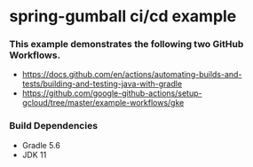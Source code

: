 # spring-gumball ci/cd example

### This example demonstrates the following two GitHub Workflows.

* https://docs.github.com/en/actions/automating-builds-and-tests/building-and-testing-java-with-gradle
* https://github.com/google-github-actions/setup-gcloud/tree/master/example-workflows/gke

### Build Dependencies

* Gradle 5.6
* JDK 11